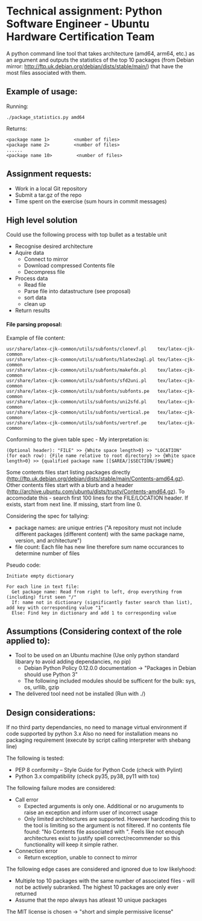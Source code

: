 # Technical assignment: Python Software Engineer - Ubuntu Hardware Certification Team

A python command line tool that takes architecture (amd64, arm64, etc.) as an argument and outputs the statistics of the top 10 packages (from Debian mirror: http://ftp.uk.debian.org/debian/dists/stable/main/) that have the most files associated with them.

## Example of usage:

Running:
```
./package_statistics.py amd64
```

Returns:
```
<package name 1>         <number of files>
<package name 2>         <number of files>
......
<package name 10>         <number of files>
```

## Assignment requests:
- Work in a local Git repository
- Submit a tar.gz of the repo
- Time spent on the exercise (sum hours in commit messages)

## High level solution

Could use the following process with top bullet as a testable unit
- Recognise desired architecture
- Aquire data
  - Connect to mirror						 
  - Download compressed Contents file                    
  - Decompress file
- Process data
  - Read file
  - Parse file into datastructure (see proposal)
  - sort data
  - clean up 
- Return results

#### File parsing proposal:

Example of file content:
```
usr/share/latex-cjk-common/utils/subfonts/clonevf.pl    tex/latex-cjk-common
usr/share/latex-cjk-common/utils/subfonts/hlatex2agl.pl tex/latex-cjk-common
usr/share/latex-cjk-common/utils/subfonts/makefdx.pl    tex/latex-cjk-common
usr/share/latex-cjk-common/utils/subfonts/sfd2uni.pl    tex/latex-cjk-common
usr/share/latex-cjk-common/utils/subfonts/subfonts.pe   tex/latex-cjk-common
usr/share/latex-cjk-common/utils/subfonts/uni2sfd.pl    tex/latex-cjk-common
usr/share/latex-cjk-common/utils/subfonts/vertical.pe   tex/latex-cjk-common
usr/share/latex-cjk-common/utils/subfonts/vertref.pe    tex/latex-cjk-common
```

Conforming to the given table spec - My interpretation is:
```
(Optional header): "FILE" >> {White space length>0} >> "LOCATION"
(for each row): {File name relative to root directory} >> {White space length>0} >> {qualified package name [[$AREA/]$SECTION/]$NAME} 
```

Some contents files start listing packages directly (http://ftp.uk.debian.org/debian/dists/stable/main/Contents-amd64.gz). Other contents files start with a blurb and a header (http://archive.ubuntu.com/ubuntu/dists/trusty/Contents-amd64.gz). To accomodate this - search first 100 lines for the FILE/LOCATION header. If exists, start from next line. If missing, start from line 0.

Considering the spec for tallying:
- package names: are unique entries ("A repository must not include different packages (different content) with the same package name, version, and architecture")
- file count: Each file has new line therefore sum name occurances to determine number of files

Pseudo code:
```
Initiate empty dictionary

For each line in text file:
  Get package name: Read from right to left, drop everything from (including) first seen "/" 
  If: name not in dictionary (significantly faster search than list), add key with corresponding value "1"
  Else: Find key in dictionary and add 1 to corresponding value
```

## Assumptions (Considering context of the role applied to):
- Tool to be used on an Ubuntu machine (Use only python standard libarary to avoid adding dependancies, no pip)
  - Debian Python Policy 0.12.0.0 documentation -> "Packages in Debian should use Python 3"
  - The following included modules should be sufficent for the bulk: sys, os, urllib, gzip
- The delivered tool need not be installed (Run with ./)

## Design considerations:

If no third party dependancies, no need to manage virtual environment if code supported by python 3.x
Also no need for installation means no packaging requirement (execute by script calling interpreter with shebang line)

The following is tested: 
- PEP 8 conformity – Style Guide for Python Code (check with Pylint) 
- Python 3.x compatibility (check py35, py38, py11 with tox)   

The following failure modes are considered:
- Call error
  - Expected arguments is only one. Additional or no aruguments to raise an exception and inform user of incorrect usage
  - Only limited architectures are supported. However hardcoding this to the tool is limiting so the argument is not filtered. If no contents file found: "No Contents file associated with <architecture>". Feels like not enough architectures exist to justify spell correct/recommender so this functionality will keep it simple rather.  
- Connection error
  - Return exception, unable to connect to mirror

The following edge cases are considered and ignored due to low likelyhood:
- Multiple top 10 packages with the same number of associated files - will not be actively subranked. The highest 10 packages are only ever returned
- Assume that the repo always has atleast 10 unique packages

The MIT license is chosen -> "short and simple permissive license"
